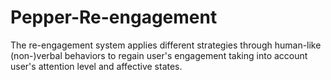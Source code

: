 # Pepper-Re-engagement
The re-engagement system applies different strategies through human-like (non-)verbal behaviors to regain user's engagement taking into account user's attention level and affective states.

